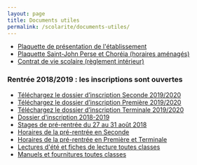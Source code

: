 ```yaml
---
layout: page
title: Documents utiles
permalink: /scolarite/documents-utiles/
---
```


* [Plaquette de présentation de l'établissement](/images/plaquette_2018_2019.pdf)
* [Plaquette Saint-John Perse et Choréia (horaires aménagés)](/images/Plaquette_SJPC.pdf)
* [Contrat de vie scolaire (règlement intérieur)](/images/Contrat_vie_scolaire_2018_2019.pdf)

### Rentrée 2018/2019 : les inscriptions sont ouvertes

* <a href="../images/Fiche_inscription_seconde_19_20.pdf"> Téléchargez le dossier d’inscription Seconde 2019/2020 </a>
* <a href="../images/Fiche_inscription_premiere_19_20.pdf"> Téléchargez le dossier d’inscription Première 2019/2020 </a>
* <a href="../images/Fiche_inscription_terminale_19_20.pdf"> Téléchargez le dossier d’inscription Terminale 2019/2020 </a>
* [Dossier d'inscription 2018-2019](/images/fiche_inscription_2018_2019.pdf)
* [Stages de pré-rentrée du 27 au 31 août 2018](/images/stage_pre-rentree_18-19.pdf)
* [Horaires de la pré-rentrée en Seconde ](/images/Jour_de_rentree_2018_2019_Secondes.pdf)
* [Horaires de la pré-rentrée en Première et Terminale](/images/Jour_de_rentree_2018_2019_1eres_et_Terminales.pdf)
* [Lectures d'été et fiches de lecture toutes classes](/images/Fiches_de_lecture_2018_2019.pdf)
* [Manuels et fournitures toutes classes](/images/Manuels_et_fournitures_Ecole_SJP_18_19.pdf)
